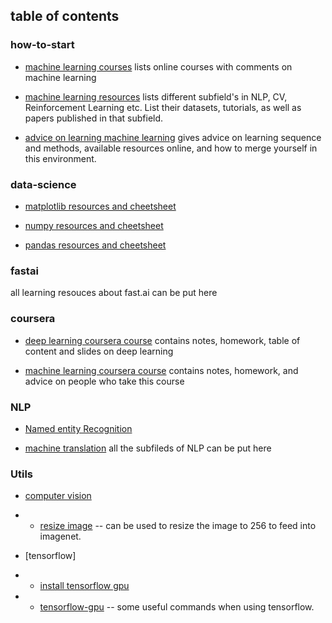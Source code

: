 ## table of contents

### how-to-start
- [machine learning courses](https://github.com/Emrys-Hong/machine_learning/blob/master/how-to-start/course.md) lists online courses with comments on machine learning

- [machine learning resources](https://github.com/Emrys-Hong/machine_learning/blob/master/how-to-start/resources.md) lists different subfield's in NLP, CV, Reinforcement Learning etc. List their datasets, tutorials, as well as papers published in that subfield.

- [advice on learning machine learning](https://github.com/Emrys-Hong/machine_learning/blob/master/how-to-start/advice_on_ml.md) gives advice on learning sequence and methods, available resources online, and how to merge yourself in this environment.

### data-science

- [matplotlib resources and cheetsheet](https://github.com/Emrys-Hong/machine_learning/blob/master/data_science/matplotlib.md)

- [numpy resources and cheetsheet](https://github.com/Emrys-Hong/machine_learning/blob/master/data_science/numpy_glossary.md)

- [pandas resources and cheetsheet](https://github.com/Emrys-Hong/machine_learning/blob/master/data_science/pandas.md)

### fastai
all learning resouces about fast.ai can be put here

### coursera
- [deep learning coursera course](https://github.com/Emrys-Hong/machine_learning/tree/master/coursera/deep_learning_Ng) contains notes, homework, table of content and slides on deep learning

- [machine learning coursera course](https://github.com/Emrys-Hong/machine_learning/tree/master/coursera/machine_learning_Ng) contains notes, homework,  and advice on people who take this course

### NLP
- [Named entity Recognition](https://github.com/Emrys-Hong/machine_learning/blob/master/NLP/Named_entity_recognition.md)

- [machine translation](https://github.com/Emrys-Hong/machine_learning/blob/master/NLP/machine_translation.md)
all the subfileds of NLP can be put here

### Utils

- [computer vision](https://github.com/Emrys-Hong/machine_learning/tree/master/utils/computer_vision)
- - [resize image](https://github.com/Emrys-Hong/machine_learning/blob/master/utils/computer_vision/resize_image.md) -- can be used to resize the image to 256 to feed into imagenet.

- [tensorflow]
- - [install tensorflow gpu](https://github.com/Emrys-Hong/machine_learning/blob/master/utils/computer_vision/resize_image.md)
- - [tensorflow-gpu](https://github.com/Emrys-Hong/machine_learning/blob/master/utils/computer_vision/resize_image.md) -- some useful commands when using tensorflow.
